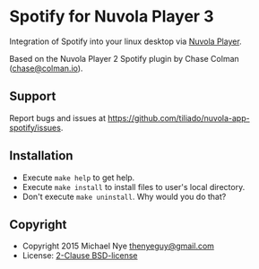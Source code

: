 Spotify for Nuvola Player 3
===========================

Integration of Spotify into your linux desktop via
[Nuvola Player](https://github.com/tiliado/nuvolaplayer).

Based on the Nuvola Player 2 Spotify plugin by Chase Colman (<chase@colman.io>).

Support
-------

Report bugs and issues at <https://github.com/tiliado/nuvola-app-spotify/issues>.

Installation
------------

  * Execute ``make help`` to get help.
  * Execute ``make install`` to install files to user's local directory.
  * Don't execute ``make uninstall``. Why would you do that?

Copyright
---------

  - Copyright 2015 Michael Nye <thenyeguy@gmail.com>
  - License: [2-Clause BSD-license](./LICENSE)
